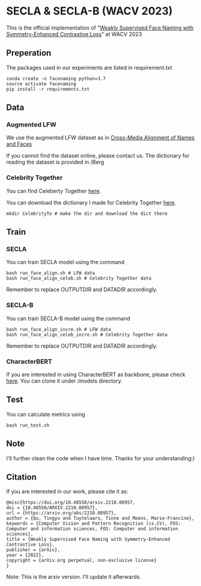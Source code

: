 # SECLA & SECLA-B (WACV 2023)

This is the official implementation of "[Weakly Supervised Face Naming with Symmetry-Enhanced Contrastive Loss](https://arxiv.org/abs/2210.08957)" at WACV 2023

## Preperation

The packages used in our experiments are listed in requirement.txt

    conda create -n facenaming python=3.7
    source activate facenaming
    pip install -r requirements.txt

## Data

### Augmented LFW

We use the augmented LFW dataset as in [Cross-Media Alignment of Names and Faces](https://ieeexplore.ieee.org/document/5332299)

If you cannot find the dataset online, please contact us. The dictionary for reading the dataset is provided in /Berg

### Celebrity Together

You can find Celeberty Together [here](https://www.robots.ox.ac.uk/~vgg/data/celebrity_together/).

You can download the dictionary I made for Celebrity Together [here](https://drive.google.com/drive/folders/1GSZrpFgS9Yv1274kXpGOIA1B4Z3fhnAL?usp=sharing). 

    mkdir CelebrityTo # make the dir and download the dict there

## Train

### SECLA

You can train SECLA model using the command

    bash run_face_align.sh # LFW data
    bash run_face_align_celeb.sh # Celebrity Together data

Remember to replace OUTPUTDIR and DATADIR accordingly.


### SECLA-B

You can train SECLA-B model using the command

    bash run_face_align_incre.sh # LFW data
    bash run_face_align_celeb_incre.sh # Celebrity Together data

Remember to replace OUTPUTDIR and DATADIR accordingly.

### CharacterBERT

If you are interested in using CharacterBERT as backbone, please check [here](https://github.com/helboukkouri/character-bert). You can clone it under /models directory.

## Test

You can calculate metrics using

    bash run_test.sh

## Note

I'll further clean the code when I have time. Thanks for your understanding:)

## Citation

If you are interested in our work, please cite it as:

    @misc{https://doi.org/10.48550/arxiv.2210.08957,
    doi = {10.48550/ARXIV.2210.08957},
    url = {https://arxiv.org/abs/2210.08957},
    author = {Qu, Tingyu and Tuytelaars, Tinne and Moens, Marie-Francine},
    keywords = {Computer Vision and Pattern Recognition (cs.CV), FOS: Computer and information sciences, FOS: Computer and information sciences},
    title = {Weakly Supervised Face Naming with Symmetry-Enhanced Contrastive Loss},
    publisher = {arXiv},
    year = {2022},
    copyright = {arXiv.org perpetual, non-exclusive license}
    }

Note: This is the arxiv version. I'll update it afterwards.
